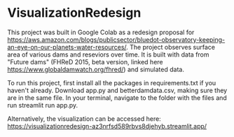 # VisualizationRedesign
This project was built in Google Colab as a redesign proposal for https://aws.amazon.com/blogs/publicsector/bluedot-observatory-keeping-an-eye-on-our-planets-water-resources/. The project observes surface area of various dams and reseviors over time. It is built with data from "Future dams" (FHReD 2015, beta version, linked here https://www.globaldamwatch.org/fhred/) and simulated data. 

To run this project, first install all the packages in requirements.txt if you haven't already. Download app.py and betterdamdata.csv, making sure they are in the same file. In your terminal, navigate to the folder with the files and run streamlit run app.py. 

Alternatively, the visualization can be accessed here: https://visualizationredesign-az3nrfsd589rbvs8djehyb.streamlit.app/

